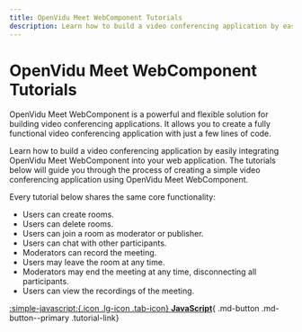 ```yaml
---
title: OpenVidu Meet WebComponent Tutorials
description: Learn how to build a video conferencing application by easily integrating OpenVidu Meet WebComponent into your web application.
---
```


# OpenVidu Meet WebComponent Tutorials

OpenVidu Meet WebComponent is a powerful and flexible solution for building video conferencing applications. It allows you to create a fully functional video conferencing application with just a few lines of code.

Learn how to build a video conferencing application by easily integrating OpenVidu Meet WebComponent into your web application. The tutorials below will guide you through the process of creating a simple video conferencing application using OpenVidu Meet WebComponent.

Every tutorial below shares the same core functionality:

-   Users can create rooms.
-   Users can delete rooms.
-   Users can join a room as moderator or publisher.
-   Users can chat with other participants.
-   Moderators can record the meeting.
-   Users may leave the room at any time.
-   Moderators may end the meeting at any time, disconnecting all participants.
-   Users can view the recordings of the meeting.

<div class="tutorials-container" markdown>

[:simple-javascript:{.icon .lg-icon .tab-icon} **JavaScript**](./javascript.md){ .md-button .md-button--primary .tutorial-link}

<!-- [:simple-react:{.icon .lg-icon .tab-icon} **React**](./react.md){ .md-button .md-button--primary .tutorial-link} -->

<!-- [:simple-angular:{.icon .lg-icon .tab-icon} **Angular**](./angular.md){ .md-button .md-button--primary .tutorial-link} -->

<!-- [:simple-vuedotjs:{.icon .lg-icon .tab-icon} **Vue**](./vue.md){ .md-button .md-button--primary .tutorial-link} -->

<!-- [:simple-electron:{.icon .lg-icon .tab-icon} **Electron**](./electron.md){ .md-button .md-button--primary .tutorial-link} -->

<!-- [:simple-ionic:{.icon .lg-icon .tab-icon} **Ionic**](./ionic.md){ .md-button .md-button--primary .tutorial-link} -->

<!-- [:simple-react:{.icon .lg-icon .tab-icon} **React Native**](./react.md){ .md-button .md-button--primary .tutorial-link} -->

<!-- [:simple-flutter:{.icon .lg-icon .tab-icon} **Flutter**](./flutter.md){ .md-button .md-button--primary .tutorial-link} -->

<!-- [:simple-android:{.icon .lg-icon .tab-icon} **Android**](./android.md){ .md-button .md-button--primary .tutorial-link} -->

<!-- [:simple-apple:{.icon .lg-icon .tab-icon} **iOS**](./ios.md){ .md-button .md-button--primary .tutorial-link} -->

</div>

